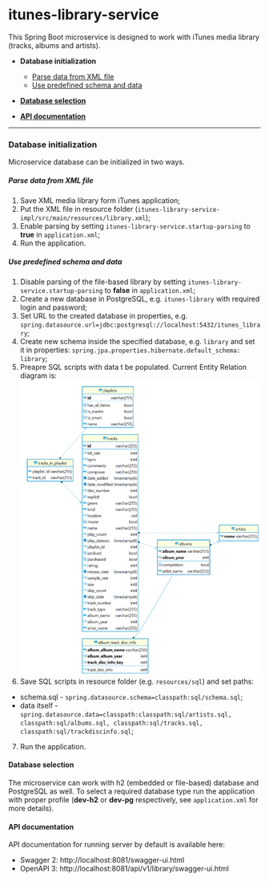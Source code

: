 
# itunes-library-service  
This Spring Boot microservice is designed to work with iTunes media library (tracks, albums and artists).

- **Database initialization**
    - [Parse data from XML file](#Parse-data-from-XML-file)
    - [Use predefined schema and data](#Use-predefined-schema-and-data)
    
    
 - [**Database selection**](#Database-selection)
 - [**API documentation**](#API-documentation)
    
----
### Database initialization
Microservice database can be initialized in two ways.

##### Parse data from XML file
1. Save XML media library form iTunes application;
2. Put the XML file in resource folder (`itunes-library-service-impl/src/main/resources/library.xml`);
3. Enable parsing by setting `itunes-library-service.startup-parsing` to **true** in `application.xml`;
4. Run the application.

##### Use predefined schema and data
1. Disable parsing of the file-based library by setting `itunes-library-service.startup-parsing` to **false** in `application.xml`;
2. Create a new database in PostgreSQL, e.g. `itunes-library` with required login and password;
3. Set URL to the created database in properties, e.g. `spring.datasource.url=jdbc:postgresql://localhost:5432/itunes_library`;
4. Create new schema inside the specified database, e.g. `library` and set it in properties: `spring.jpa.properties.hibernate.default_schema: library`;
5. Preapre SQL scripts with data t be populated. Current Entity Relation diagram is:
![diagram](er_itunes_library.png)
6. Save SQL scripts in resource folder (e.g. `resources/sql`) and set paths:
- schema.sql - `spring.datasource.schema=classpath:sql/schema.sql`;
- data itself - `spring.datasource.data=classpath:classpath:sql/artists.sql, classpath:sql/albums.sql, classpath:sql/tracks.sql, classpath:sql/trackdiscinfo.sql`;
7. Run the application.

#### Database selection
The microservice can work with h2 (embedded or file-based) database and PostgreSQL as well. To select a required database type run the application with proper profile (**dev-h2** or **dev-pg** respectively, see `application.xml` for more details).

#### API documentation

API documentation for running server by default is available here:
- Swagger 2: http://localhost:8081/swagger-ui.html
- OpenAPI 3: http://localhost:8081/api/v1/library/swagger-ui.html